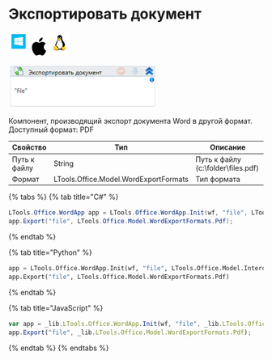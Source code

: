 # Экспортировать документ

![](<../../../.gitbook/assets/image (100) (1) (1) (1) (1) (1) (270).png>)

![](<../../../.gitbook/assets/image (66).png>)

Компонент, производящий экспорт документа Word в другой формат. Доступный формат: PDF

| Свойство     | Тип                                   | Описание                           |
| ------------ | ------------------------------------- | ---------------------------------- |
| Путь к файлу | String                                | Путь к файлу (c:\folder\files.pdf) |
| Формат       | LTools.Office.Model.WordExportFormats | Тип формата                        |

{% tabs %}
{% tab title="C#" %}
```csharp
LTools.Office.WordApp app = LTools.Office.WordApp.Init(wf, "file", LTools.Office.Model.InteropTypes.DX);
app.Export("file", LTools.Office.Model.WordExportFormats.Pdf);
```
{% endtab %}

{% tab title="Python" %}
```python
app = LTools.Office.WordApp.Init(wf, "file", LTools.Office.Model.InteropTypes.DX)
app.Export("file", LTools.Office.Model.WordExportFormats.Pdf)
```
{% endtab %}

{% tab title="JavaScript" %}
```javascript
var app = _lib.LTools.Office.WordApp.Init(wf, "file", _lib.LTools.Office.Model.InteropTypes.DX);
app.Export("file", _lib.LTools.Office.Model.WordExportFormats.Pdf);
```
{% endtab %}
{% endtabs %}
